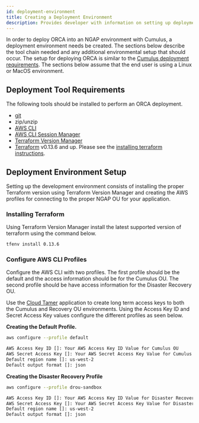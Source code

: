```yaml
---
id: deployment-environment
title: Creating a Deployment Environment
description: Provides developer with information on setting up deployment environment.
---
```


In order to deploy ORCA into an NGAP environment with Cumulus, a deployment
environment needs be created. The sections below describe the tool chain needed
and any additional environmental setup that should occur. The setup for deploying
ORCA is similar to the [Cumulus deployment requirements](https://nasa.github.io/cumulus/docs/deployment/deployment-readme#requirements).
The sections below assume that the end user is using a Linux or MacOS environment.


## Deployment Tool Requirements

The following tools should be installed to perform an ORCA deployment.

- [git](https://git-scm.com/book/en/v2/Getting-Started-Installing-Git)
- zip/unzip
- [AWS CLI](https://aws.amazon.com/cli/)
- [AWS CLI Session Manager](https://docs.aws.amazon.com/systems-manager/latest/userguide/session-manager-working-with-install-plugin.html)
- [Terraform Version Manager](https://github.com/tfutils/tfenv)
- [Terraform](https://www.terraform.io/intro/index.html) v0.13.6 and up. Please see the [installing terraform instructions](#installing-terraform).


## Deployment Environment Setup

Setting up the development environment consists of installing the proper Terraform
version using Terraform Version Manager and creating the AWS profiles for connecting
to the proper NGAP OU for your application.


### Installing Terraform

Using Terraform Version Manager install the latest supported version of terraform
using the command below.

```bash
tfenv install 0.13.6
```


### Configure AWS CLI Profiles

Configure the AWS CLI with two profiles. The first profile should be the default
and the access information should be for the Cumulus OU. The second profile should
be have access information for the Disaster Recovery OU.

Use the [Cloud Tamer](https://cloud.earthdatacloud.nasa.gov) application to create
long term access keys to both the Cumulus and Recovery OU environments. Using the
Access Key ID and Secret Access Key values configure the different profiles as seen
below.

**Creating the Default Profile.**
```bash
aws configure --profile default

AWS Access Key ID []: Your AWS Access Key ID Value for Cumulus OU
AWS Secret Access Key []: Your AWS Secret Access Key Value for Cumulus OU
Default region name []: us-west-2
Default output format []: json
```

**Creating the Disaster Recovery Profile**
```bash
aws configure --profile drou-sandbox

AWS Access Key ID []: Your AWS Access Key ID Value for Disaster Recovery OU
AWS Secret Access Key []: Your AWS Secret Access Key Value for Disaster Recovery OU
Default region name []: us-west-2
Default output format []: json
```
